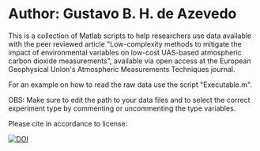 # Author: Gustavo B. H. de Azevedo

This is a collection of Matlab scripts to help researchers use data available with the peer reviewed article "Low-complexity methods to mitigate the impact of environmental variables on low-cost UAS-based atmospheric carbon dioxide measurements", available via open access at the European Geophysical Union's Atmospheric Measurements Techniques journal.

For an example on how to read the raw data use the script "Executable.m".

OBS: Make sure to edit the path to your data files and to select the correct experiment type by commenting or uncommenting the type variables.

Please cite in accordance to license:

[![DOI](https://zenodo.org/badge/536271985.svg)](https://zenodo.org/badge/latestdoi/536271985)




